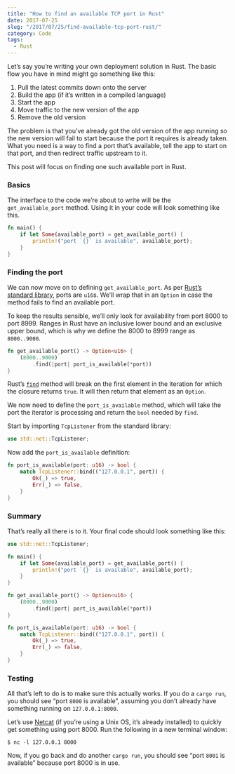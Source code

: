 ```yaml
---
title: "How to find an available TCP port in Rust"
date: 2017-07-25
slug: "/2017/07/25/find-available-tcp-port-rust/"
category: Code
tags:
  - Rust
---
```


Let’s say you’re writing your own deployment solution in Rust. The basic flow you have in mind might go something like this:

1. Pull the latest commits down onto the server
2. Build the app (if it’s written in a compiled language)
3. Start the app
4. Move traffic to the new version of the app
5. Remove the old version

The problem is that you’ve already got the old version of the app running so the new version will fail to start because the port it requires is already taken. What you need is a way to find a port that’s available, tell the app to start on that port, and then redirect traffic upstream to it.

This post will focus on finding one such available port in Rust.

### Basics

The interface to the code we’re about to write will be the `get_available_port` method. Using it in your code will look something like this.

```rust
fn main() {
    if let Some(available_port) = get_available_port() {
        println!("port `{}` is available", available_port);
    }
}
```

### Finding the port

We can now move on to defining `get_available_port`. As per [Rust’s standard library](https://doc.rust-lang.org/std/net/enum.SocketAddr.html#method.port), ports are `u16`s. We’ll wrap that in an `Option` in case the method fails to find an available port.

To keep the results sensible, we’ll only look for availability from port 8000 to port 8999. Ranges in Rust have an inclusive lower bound and an exclusive upper bound, which is why we define the 8000 to 8999 range as `8000..9000`.

```rust
fn get_available_port() -> Option<u16> {
    (8000..9000)
        .find(|port| port_is_available(*port))
}
```

Rust’s [`find`](https://doc.rust-lang.org/std/iter/trait.Iterator.html#method.find) method will break on the first element in the iteration for which the closure returns `true`. It will then return that element as an `Option`.

We now need to define the `port_is_available` method, which will take the port the iterator is processing and return the `bool` needed by `find`.

Start by importing `TcpListener` from the standard library:

```rust
use std::net::TcpListener;
```

Now add the `port_is_available` definition:

```rust
fn port_is_available(port: u16) -> bool {
    match TcpListener::bind(("127.0.0.1", port)) {
        Ok(_) => true,
        Err(_) => false,
    }
}
```

### Summary

That’s really all there is to it. Your final code should look something like this:

```rust
use std::net::TcpListener;

fn main() {
    if let Some(available_port) = get_available_port() {
        println!("port `{}` is available", available_port);
    }
}

fn get_available_port() -> Option<u16> {
    (8000..9000)
        .find(|port| port_is_available(*port))
}

fn port_is_available(port: u16) -> bool {
    match TcpListener::bind(("127.0.0.1", port)) {
        Ok(_) => true,
        Err(_) => false,
    }
}
```

### Testing

All that’s left to do is to make sure this actually works. If you do a `cargo
run`, you should see “port `8000` is available”, assuming you don’t already have something running on `127.0.0.1:8000`.

Let’s use [Netcat](https://en.wikipedia.org/wiki/Netcat) (if you’re using a Unix OS, it’s already installed) to quickly get something using port 8000. Run the following in a new terminal window:

```
$ nc -l 127.0.0.1 8000
```

Now, if you go back and do another `cargo run`, you should see “port `8001` is available” because port 8000 is in use.

